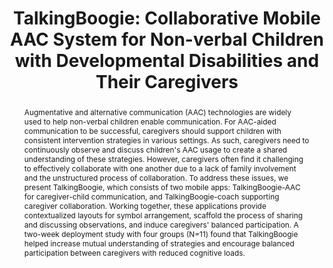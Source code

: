 ---
layout: publication
title: "TalkingBoogie: Collaborative Mobile AAC System for Non-verbal Children with Developmental Disabilities and Their Caregivers"
year: 2020
authors:
  - Donghoon Shin
  - Jaeyoon Song
  - Seokwoo Song
  - Jisoo Park
  - Joonhwan Lee
  - Soojin Jun
venue: CHI 2020
venue_full: "Proceedings of the 2020 CHI Conference on Human Factors in Computing Systems"
abstract: "Augmentative and alternative communication (AAC) technologies are widely used to help non-verbal children enable communication. For AAC-aided communication to be successful, caregivers should support children with consistent intervention strategies in various settings. As such, caregivers need to continuously observe and discuss children's AAC usage to create a shared understanding of these strategies. However, caregivers often find it challenging to effectively collaborate with one another due to a lack of family involvement and the unstructured process of collaboration. To address these issues, we present TalkingBoogie, which consists of two mobile apps: TalkingBoogie-AAC for caregiver-child communication, and TalkingBoogie-coach supporting caregiver collaboration. Working together, these applications provide contextualized layouts for symbol arrangement, scaffold the process of sharing and discussing observations, and induce caregivers' balanced participation. A two-week deployment study with four groups (N=11) found that TalkingBoogie helped increase mutual understanding of strategies and encourage balanced participation between caregivers with reduced cognitive loads."
award: Honorable Mention Award
slide: chi2020_talkingboogie_slide.pdf
category: 
  - "Healthcare"
  - "CSCW"
bibtex: |-
  @inproceedings{talkingboogie,
            title = {TalkingBoogie: Collaborative Mobile AAC System for Non-verbal Children with Developmental Disabilities and Their Caregivers},
            author = {Shin, Donghoon and Song, Jaeyoon and Song, Seokwoo and Park, Jisoo and Lee, Joonhwan and Jun, Soojin},
            year = 2020,
            booktitle = {Proceedings of the 2020 CHI Conference on Human Factors in Computing Systems},
            location = {Honolulu, HI, USA},
            publisher = {ACM},
            address = {New York, NY, USA},
            series = {CHI '20},
            doi = {10.1145/3313831.3376154},
            isbn = {978-1-4503-6708-0/20/04},
            url = {http://doi.acm.org/10.1145/3313831.3376154},
            keywords = {AAC, developmental disability, assistive technology, caregiver collaboration, accessibility}
          }
featured: true
---